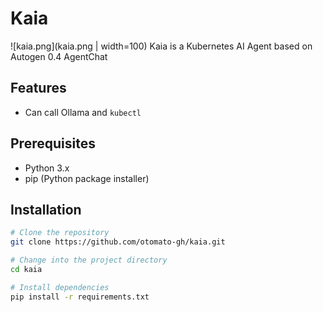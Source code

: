 
# Kaia
![kaia.png](kaia.png | width=100)
Kaia is a Kubernetes AI Agent based on Autogen 0.4 AgentChat

## Features

- Can call Ollama and `kubectl`

## Prerequisites

- Python 3.x
- pip (Python package installer)

## Installation

```bash
# Clone the repository
git clone https://github.com/otomato-gh/kaia.git

# Change into the project directory
cd kaia

# Install dependencies
pip install -r requirements.txt
